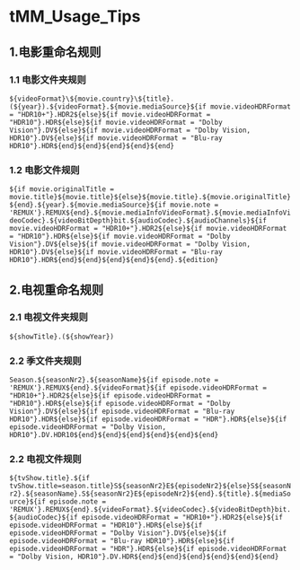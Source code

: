 # tMM_Usage_Tips

## 1.电影重命名规则
### 1.1 电影文件夹规则
`
${videoFormat}\${movie.country}\${title}.(${year}).${videoFormat}.${movie.mediaSource}${if movie.videoHDRFormat = "HDR10+"}.HDR2${else}${if movie.videoHDRFormat = "HDR10"}.HDR${else}${if movie.videoHDRFormat = "Dolby Vision"}.DV${else}${if movie.videoHDRFormat = "Dolby Vision, HDR10"}.DV${else}${if movie.videoHDRFormat = "Blu-ray HDR10"}.HDR${end}${end}${end}${end}${end}
`
### 1.2 电影文件规则
`
${if movie.originalTitle = movie.title}${movie.title}${else}${movie.title}.${movie.originalTitle}${end}.${year}.${movie.mediaSource}${if movie.note = 'REMUX'}.REMUX${end}.${movie.mediaInfoVideoFormat}.${movie.mediaInfoVideoCodec}.${videoBitDepth}bit.${audioCodec}.${audioChannels}${if movie.videoHDRFormat = "HDR10+"}.HDR2${else}${if movie.videoHDRFormat = "HDR10"}.HDR${else}${if movie.videoHDRFormat = "Dolby Vision"}.DV${else}${if movie.videoHDRFormat = "Dolby Vision, HDR10"}.DV${else}${if movie.videoHDRFormat = "Blu-ray HDR10"}.HDR${end}${end}${end}${end}${end}.${edition}
`

## 2.电视重命名规则
### 2.1 电视文件夹规则
`
${showTitle}.(${showYear})
`
### 2.2 季文件夹规则
`
Season.${seasonNr2}.${seasonName}${if episode.note = 'REMUX'}.REMUX${end}.${videoFormat}${if episode.videoHDRFormat = "HDR10+"}.HDR2${else}${if episode.videoHDRFormat = "HDR10"}.HDR${else}${if episode.videoHDRFormat = "Dolby Vision"}.DV${else}${if episode.videoHDRFormat = "Blu-ray HDR10"}.HDR${else}${if episode.videoHDRFormat = "HDR"}.HDR${else}${if episode.videoHDRFormat = "Dolby Vision, HDR10"}.DV.HDR10${end}${end}${end}${end}${end}${end}
`
### 2.2 电视文件规则
`
${tvShow.title}.${if tvShow.title=season.title}S${seasonNr2}E${episodeNr2}${else}S${seasonNr2}.${seasonName}.S${seasonNr2}E${episodeNr2}${end}.${title}.${mediaSource}${if episode.note = 'REMUX'}.REMUX${end}.${videoFormat}.${videoCodec}.${videoBitDepth}bit.${audioCodec}${if episode.videoHDRFormat = "HDR10+"}.HDR2${else}${if episode.videoHDRFormat = "HDR10"}.HDR${else}${if episode.videoHDRFormat = "Dolby Vision"}.DV${else}${if episode.videoHDRFormat = "Blu-ray HDR10"}.HDR${else}${if episode.videoHDRFormat = "HDR"}.HDR${else}${if episode.videoHDRFormat = "Dolby Vision, HDR10"}.DV.HDR${end}${end}${end}${end}${end}${end}
`
